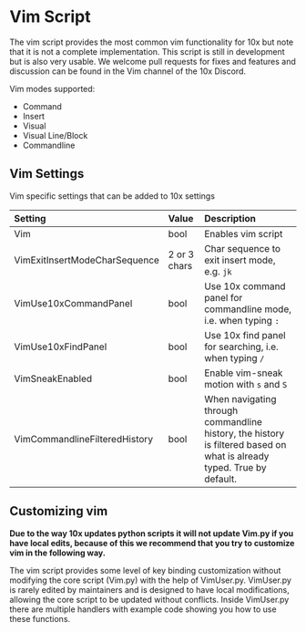 # Vim Script

The vim script provides the most common vim functionality for 10x but note that it is not a complete implementation.
This script is still in development but is also very usable.
We welcome pull requests for fixes and features and discussion can be found in the Vim channel of the 10x Discord.

Vim modes supported:
- Command
- Insert
- Visual
- Visual Line/Block
- Commandline 
 

## Vim Settings

Vim specific settings that can be added to 10x settings

|Setting                        |Value        |Description|
|:---                           |:---         |:---       |
Vim                             |bool         |Enables vim script
VimExitInsertModeCharSequence   |2 or 3 chars |Char sequence to exit insert mode, e.g. `jk `
VimUse10xCommandPanel           |bool         |Use 10x command panel for commandline mode, i.e. when typing `:`
VimUse10xFindPanel              |bool         |Use 10x find panel for searching, i.e. when typing `/`
VimSneakEnabled                 |bool         |Enable vim-sneak motion with `s` and `S`
VimCommandlineFilteredHistory   |bool         |When navigating through commandline history, the history is filtered based on what is already typed. True by default.

## Customizing vim 

**Due to the way 10x updates python scripts it will not update Vim.py if you have local edits, because of this we recommend that you try to customize vim in the following way.**

The vim script provides some level of key binding customization without modifying the core script (Vim.py) with the help of VimUser.py.
VimUser.py is rarely edited by maintainers and is designed to have local modifications, allowing the core script to be updated without conflicts.
Inside VimUser.py there are multiple handlers with example code showing you how to use these functions.


